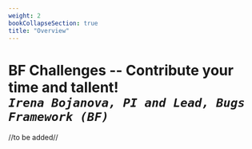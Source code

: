 ```yaml
---
weight: 2
bookCollapseSection: true
title: "Overview"
---
```

# BF Challenges -- Contribute your time and tallent!<br/>_`Irena Bojanova, PI and Lead, Bugs Framework (BF)`_



//to be added//